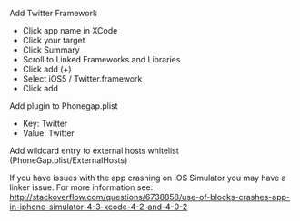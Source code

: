 Add Twitter Framework
- Click app name in XCode
- Click your target
- Click Summary
- Scroll to Linked Frameworks and Libraries
- Click add (+)
- Select iOS5 / Twitter.framework
- Click add

Add plugin to Phonegap.plist
- Key: Twitter
- Value: Twitter

Add wildcard entry to external hosts whitelist (PhoneGap.plist/ExternalHosts)

If you have issues with the app crashing on iOS Simulator you may have a linker issue. For more information see: http://stackoverflow.com/questions/6738858/use-of-blocks-crashes-app-in-iphone-simulator-4-3-xcode-4-2-and-4-0-2
